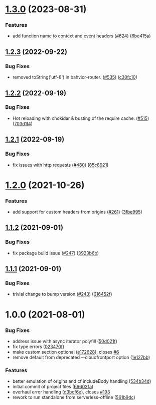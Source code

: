# [1.3.0](https://github.com/evolv-ai/serverless-offline-edge-lambda/compare/1.2.3...1.3.0) (2023-08-31)


### Features

* add function name to context and event headers ([#624](https://github.com/evolv-ai/serverless-offline-edge-lambda/issues/624)) ([6be415a](https://github.com/evolv-ai/serverless-offline-edge-lambda/commit/6be415a3146f0ff13719b22f000e4eabe17b5586))

## [1.2.3](https://github.com/evolv-ai/serverless-offline-edge-lambda/compare/1.2.2...1.2.3) (2022-09-22)


### Bug Fixes

* removed toString('utf-8') in bahvior-router. ([#535](https://github.com/evolv-ai/serverless-offline-edge-lambda/issues/535)) ([c30fc10](https://github.com/evolv-ai/serverless-offline-edge-lambda/commit/c30fc1091f9b2879eea2a211ddef684ad2113fbc))

## [1.2.2](https://github.com/evolv-ai/serverless-offline-edge-lambda/compare/1.2.1...1.2.2) (2022-09-19)


### Bug Fixes

* Hot reloading with chokidar & busting of the require cache. ([#515](https://github.com/evolv-ai/serverless-offline-edge-lambda/issues/515)) ([703d1f4](https://github.com/evolv-ai/serverless-offline-edge-lambda/commit/703d1f4fe2f0cf4365425108be55d0c1cb17acff))

## [1.2.1](https://github.com/evolv-ai/serverless-offline-edge-lambda/compare/1.2.0...1.2.1) (2022-09-19)


### Bug Fixes

* fix issues with http requests ([#480](https://github.com/evolv-ai/serverless-offline-edge-lambda/issues/480)) ([85c8921](https://github.com/evolv-ai/serverless-offline-edge-lambda/commit/85c8921bd83bb039a5c4ac3ef1c8ab00349e3434))

# [1.2.0](https://github.com/evolv-ai/serverless-offline-edge-lambda/compare/1.1.2...1.2.0) (2021-10-26)


### Features

* add support for custom headers from origins ([#261](https://github.com/evolv-ai/serverless-offline-edge-lambda/issues/261)) ([3fbe995](https://github.com/evolv-ai/serverless-offline-edge-lambda/commit/3fbe9959c8a057b7b7d0d2f7361e42a211eedfd1))

## [1.1.2](https://github.com/evolv-ai/serverless-offline-edge-lambda/compare/1.1.1...1.1.2) (2021-09-01)


### Bug Fixes

* fix package build issue ([#247](https://github.com/evolv-ai/serverless-offline-edge-lambda/issues/247)) ([3923b6b](https://github.com/evolv-ai/serverless-offline-edge-lambda/commit/3923b6b8f082a18280159427bf795b6abe69aba9))

## [1.1.1](https://github.com/evolv-ai/serverless-offline-edge-lambda/compare/1.1.0...1.1.1) (2021-09-01)


### Bug Fixes

* trivial change to bump version ([#243](https://github.com/evolv-ai/serverless-offline-edge-lambda/issues/243)) ([616452f](https://github.com/evolv-ai/serverless-offline-edge-lambda/commit/616452f9b0eb09d40149bb5aafc02bcffabdd476))

# 1.0.0 (2021-08-01)


### Bug Fixes

* address issue with async iterator polyfill ([50d021f](https://github.com/evolv-ai/serverless-offline-edge-lambda/commit/50d021f030116e124f0946cf74728120916892e3))
* fix type errors ([023470f](https://github.com/evolv-ai/serverless-offline-edge-lambda/commit/023470fc40bf331e0a21f12bd7d32dff1a385564))
* make custom section optional ([e172628](https://github.com/evolv-ai/serverless-offline-edge-lambda/commit/e172628ee8042918253ae765fbac67cc474f63ba)), closes [#6](https://github.com/evolv-ai/serverless-offline-edge-lambda/issues/6)
* remove default from deprecated --cloudfrontport option ([1e127bb](https://github.com/evolv-ai/serverless-offline-edge-lambda/commit/1e127bb2f17da95d6776a872ce7f055bd1e5cefa))


### Features

* better emulation of origins and cf includeBody handling ([534b34d](https://github.com/evolv-ai/serverless-offline-edge-lambda/commit/534b34dd8cfc5c20b39f6cec9027339807528de5))
* initial commit of project files ([696021a](https://github.com/evolv-ai/serverless-offline-edge-lambda/commit/696021a4eec50c358a27743891f2fb84561cf68e))
* overhaul error handling ([d3bcf6e](https://github.com/evolv-ai/serverless-offline-edge-lambda/commit/d3bcf6eb3a274321804e39fdb0c8d20cd57814f8)), closes [#193](https://github.com/evolv-ai/serverless-offline-edge-lambda/issues/193)
* rework to run standalone from serverless-offline ([561b9dc](https://github.com/evolv-ai/serverless-offline-edge-lambda/commit/561b9dc204e1ccbca4cd652fc1e396b639473709))
